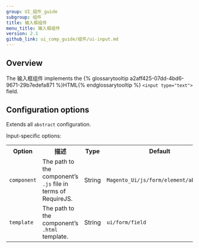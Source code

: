 ```yaml
---
group: UI_组件_guide
subgroup: 组件
title: 输入框组件
menu_title: 输入框组件
version: 2.1
github_link: ui_comp_guide/组件/ui-input.md
---
```


## Overview

The 输入框组件 implements the {% glossarytooltip a2aff425-07dd-4bd6-9671-29b7edefa871 %}HTML{% endglossarytooltip %} `<input type="text">` field.

## Configuration options

Extends all `abstract` configuration.

Input-specific options:

<table>
  <tr>
    <th>Option </th>
    <th>描述</th>
    <th>Type</th>
    <th>Default</th>
  </tr>
  <tr>
    <td><code>component</code></td>
    <td>The path to the component’s <code>.js</code> file in terms of RequireJS.</td>
    <td>String</td>
    <td><code>Magento_Ui/js/form/element/abstract</code></td>
  </tr>
  <tr>
    <td><code>template</code></td>
    <td>The path to the component’s <code>.html</code> template.</td>
    <td>String</td>
    <td><code>ui/form/field</code></td>
  </tr>
</table>
